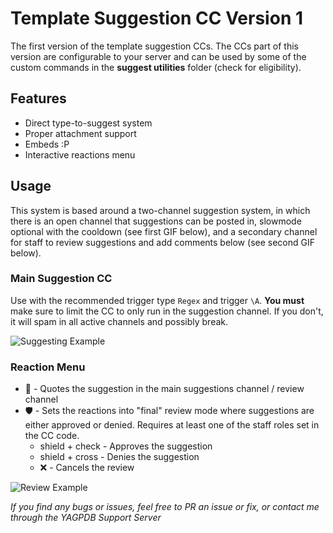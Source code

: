 # Template Suggestion CC Version 1
The first version of the template suggestion CCs. The CCs part of this version are configurable to your server and can be used by some of the custom commands in the **suggest utilities** folder (check for eligibility).

## Features
- Direct type-to-suggest system
- Proper attachment support
- Embeds :P
- Interactive reactions menu

## Usage
This system is based around a two-channel suggestion system, in which there is an open channel that suggestions can be posted in, slowmode optional with the cooldown (see first GIF below), and a secondary channel for staff to review suggestions and add comments below (see second GIF below).

### Main Suggestion CC

Use with the recommended trigger type `Regex` and trigger `\A`. **You must** make sure to limit the CC to only run in the suggestion channel. If you don't, it will spam in all active channels and possibly break.

![Suggesting Example](https://cdn.discordapp.com/attachments/783061830842974280/788234625288765470/xMXNbtaAoC.gif)

### Reaction Menu
- 💬 - Quotes the suggestion in the main suggestions channel / review channel
- 🛡 - Sets the reactions into "final" review mode where suggestions are either approved or denied. Requires at least one of the staff roles set in the CC code.
    - shield + check - Approves the suggestion
    - shield + cross - Denies the suggestion
    - ❌ - Cancels the review

![Review Example](https://cdn.discordapp.com/attachments/783061830842974280/788237355084677180/zOZREyzlYk.gif)

*If you find any bugs or issues, feel free to PR an issue or fix, or contact me through the YAGPDB Support Server*
